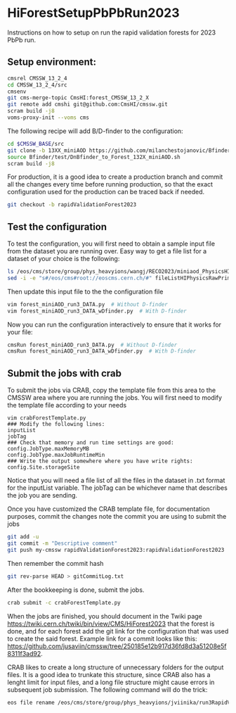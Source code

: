 # HiForestSetupPbPbRun2023
Instructions on how to setup on run the rapid validation forests for 2023 PbPb run.

## Setup environment:
```bash
cmsrel CMSSW_13_2_4
cd CMSSW_13_2_4/src
cmsenv
git cms-merge-topic CmsHI:forest_CMSSW_13_2_X
git remote add cmshi git@github.com:CmsHI/cmssw.git
scram build -j8
voms-proxy-init --voms cms
```

The following recipe will add B/D-finder to the configuration:
```bash
cd $CMSSW_BASE/src
git clone -b 13XX_miniAOD https://github.com/milanchestojanovic/Bfinder.git --depth 1
source Bfinder/test/DnBfinder_to_Forest_132X_miniAOD.sh
scram build -j8
```

For production, it is a good idea to create a production branch and commit all the changes every time before running production, so that the exact configuration used for the production can be traced back if needed. 
```bash
git checkout -b rapidValidationForest2023
```

## Test the configuration

To test the configuration, you will first need to obtain a sample input file from the dataset you are running over. Easy way to get a file list for a dataset of your choice is the following:

```bash
ls /eos/cms/store/group/phys_heavyions/wangj/RECO2023/miniaod_PhysicsHIPhysicsRawPrime0_374322/* > fileListHIPhysicsRawPrime0_run374322.txt
sed -i -e "s#/eos/cms#root://eoscms.cern.ch/#" fileListHIPhysicsRawPrime0_run374322.txt
```

Then update this input file to the the configuration file
```bash
vim forest_miniAOD_run3_DATA.py  # Without D-finder
vim forest_miniAOD_run3_DATA_wDfinder.py  # With D-finder
```
Now you can run the configuration interactively to ensure that it works for your file:
```bash
cmsRun forest_miniAOD_run3_DATA.py  # Without D-finder
cmsRun forest_miniAOD_run3_DATA_wDfinder.py  # With D-finder
```

## Submit the jobs with crab

To submit the jobs via CRAB, copy the template file from this area to the CMSSW area where you are running the jobs. You will first need to modify the template file according to your needs
```
vim crabForestTemplate.py
### Modify the following lines:
inputList
jobTag
### Check that memory and run time settings are good:
config.JobType.maxMemoryMB
config.JobType.maxJobRuntimeMin
### Write the output somewhere where you have write rights:
config.Site.storageSite
```
Notice that you will need a file list of all the files in the dataset in .txt format for the inputList variable. The jobTag can be whichever name that describes the job you are sending.

Once you have customized the CRAB template file, for documentation purposes, commit the changes note the commit you are using to submit the jobs
```bash
git add -u
git commit -m "Descriptive comment"
git push my-cmssw rapidValidationForest2023:rapidValidationForest2023
```
Then remember the commit hash
```bash
git rev-parse HEAD > gitCommitLog.txt
```

After the bookkeeping is done, submit the jobs.
```bash
crab submit -c crabForestTemplate.py
```

When the jobs are finished, you should document in the Twiki page https://twiki.cern.ch/twiki/bin/view/CMS/HiForest2023 that the forest is done, and for each forest add the git link for the configuration that was used to create the said forest. Example link for a commit looks like this: https://github.com/jusaviin/cmssw/tree/250185e12b917d36fd8d3a51208e5f8311f3ad92.

CRAB likes to create a long structure of unnecessary folders for the output files. It is a good idea to trunkate this structure, since CRAB also has a lenght limit for input files, and a long file structure might cause errors in subsequent job submission. The following command will do the trick:
```bash
eos file rename /eos/cms/store/group/phys_heavyions/jviinika/run3RapidValidation/PbPb2023_run374322_HIExpressRawPrime_withDFinder_2023-09-27/CRAB_UserFiles/crab_PbPb2023_run374322_HIExpressRawPrime_withDFinder_2023-09-27/230928_014852/0000 /eos/cms/store/group/phys_heavyions/jviinika/run3RapidValidation/PbPb2023_run374322_HIExpressRawPrime_withDFinder_2023-09-27/0000
```

